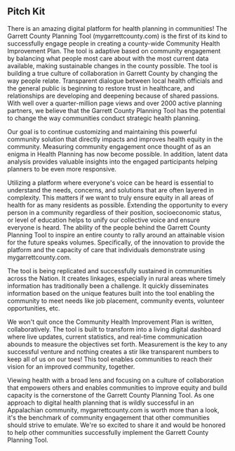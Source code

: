 ## Pitch Kit 

There is an amazing digital platform for health planning in communities! The Garrett County Planning Tool (mygarrettcounty.com) is the first of its kind to successfully engage people in creating a county-wide Community Health Improvement Plan. The tool is adaptive based on community engagement by balancing what people most care about with the most current data available, making sustainable changes in the county possible. The tool is building a true culture of collaboration in Garrett County by changing the way people relate. Transparent dialogue between local health officials and the general public is beginning to restore trust in healthcare, and relationships are developing and deepening because of shared passions. With well over a quarter-million page views and over 2000 active planning partners, we believe that the Garrett County Planning Tool has the potential to change the way communities conduct strategic health planning.

Our goal is to continue customizing and maintaining this powerful community solution that directly impacts and improves health equity in the community. Measuring community engagement once thought of as an enigma in Health Planning has now become possible. In addition, latent data analysis provides valuable insights into the engaged participants helping planners to be even more responsive.

Utilizing a platform where everyone's voice can be heard is essential to understand the needs, concerns, and solutions that are often layered in complexity. This matters if we want to truly ensure equity in all areas of health for as many residents as possible. Extending the opportunity to every person in a community regardless of their position, socioeconomic status, or level of education helps to unify our collective voice and ensure everyone is heard. The ability of the people behind the Garrett County Planning Tool to inspire an entire county to rally around an attainable vision for the future speaks volumes. Specifically, of the innovation to provide the platform and the capacity of care that individuals demonstrate using mygarrettcounty.com. 

The tool is being replicated and successfully sustained in communities across the Nation. It creates linkages, especially in rural areas where timely information has traditionally been a challenge. It quickly disseminates information based on the unique features built into the tool enabling the community to meet needs like job placement, community events, volunteer opportunities, etc. 

We won't quit once the Community Health Improvement Plan is written, collaboratively. The tool is built to transform into a living digital dashboard where live updates, current statistics, and real-time communication abounds to measure the objectives set forth. Measurement is the key to any successful venture and nothing creates a stir like transparent numbers to keep all of us on our toes! This tool enables communities to reach their vision for an improved community, together. 

Viewing health with a broad lens and focusing on a culture of collaboration that empowers others and enables communities to improve equity and build capacity is the cornerstone of the Garrett County Planning Tool. As one approach to digital health planning that is wildly successful in an Appalachian community, mygarrettcounty.com is worth more than a look, it's the benchmark of community engagement that other communities should strive to emulate. We're so excited to share it and would be honored to help other communities successfully implement the Garrett County Planning Tool.
